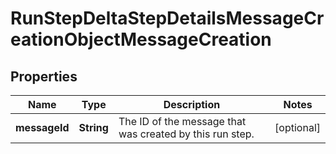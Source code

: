 

# RunStepDeltaStepDetailsMessageCreationObjectMessageCreation

## Properties

Name | Type | Description | Notes
------------ | ------------- | ------------- | -------------
**messageId** | **String** | The ID of the message that was created by this run step. |  [optional]





